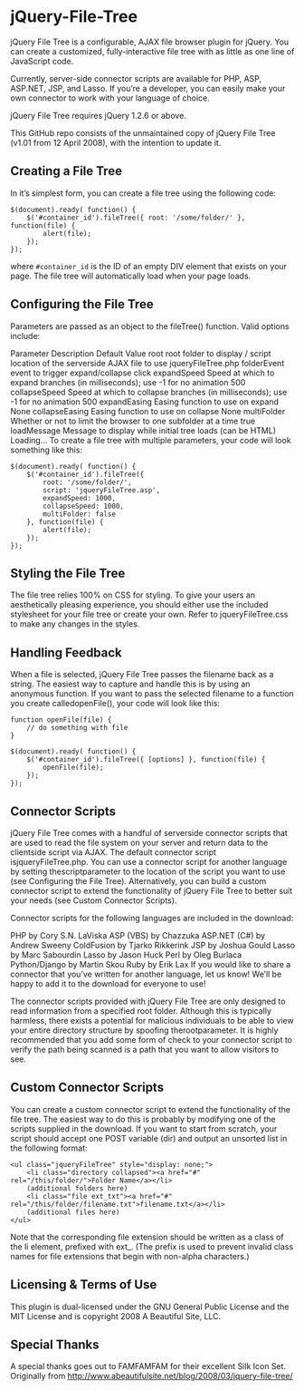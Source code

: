 jQuery-File-Tree
================

jQuery File Tree is a configurable, AJAX file browser plugin for jQuery. You can create a customized, fully-interactive file tree with as little as one line of JavaScript code.

Currently, server-side connector scripts are available for PHP, ASP, ASP.NET, JSP, and Lasso. If you’re a developer, you can easily make your own connector to work with your language of choice.

jQuery File Tree requires jQuery 1.2.6 or above.

This GitHub repo consists of the unmaintained copy of jQuery File Tree (v1.01 from 12 April 2008), with the intention to update it.

Creating a File Tree
--------------------

In it’s simplest form, you can create a file tree using the following code:

    $(document).ready( function() {
        $('#container_id').fileTree({ root: '/some/folder/' }, function(file) {
            alert(file);
        });
    });

where ```#container_id``` is the ID of an empty DIV element that exists on your page. The file tree will automatically load when your page loads.

Configuring the File Tree
-------------------------

Parameters are passed as an object to the fileTree() function. Valid options include:

Parameter   Description Default Value
root    root folder to display  /
script  location of the serverside AJAX file to use jqueryFileTree.php
folderEvent event to trigger expand/collapse    click
expandSpeed Speed at which to expand branches (in milliseconds); use -1 for no animation    500
collapseSpeed   Speed at which to collapse branches (in milliseconds); use -1 for no animation  500
expandEasing    Easing function to use on expand    None
collapseEasing  Easing function to use on collapse  None
multiFolder Whether or not to limit the browser to one subfolder at a time  true
loadMessage Message to display while initial tree loads (can be HTML)   Loading…
To create a file tree with multiple parameters, your code will look something like this:

    $(document).ready( function() {
        $('#container_id').fileTree({
            root: '/some/folder/',
            script: 'jqueryFileTree.asp',
            expandSpeed: 1000,
            collapseSpeed: 1000,
            multiFolder: false
        }, function(file) {
            alert(file);
        });
    });

Styling the File Tree
---------------------

The file tree relies 100% on CSS for styling. To give your users an aesthetically pleasing experience, you should either use the included stylesheet for your file tree or create your own. Refer to jqueryFileTree.css to make any changes in the styles.

Handling Feedback
-----------------
When a file is selected, jQuery File Tree passes the filename back as a string. The easiest way to capture and handle this is by using an anonymous function. If you want to pass the selected filename to a function you create calledopenFile(), your code will look like this:

    function openFile(file) {
        // do something with file
    }

    $(document).ready( function() {
        $('#container_id').fileTree({ [options] }, function(file) {
            openFile(file);
        });
    });

Connector Scripts
-----------------

jQuery File Tree comes with a handful of serverside connector scripts that are used to read the file system on your server and return data to the clientside script via AJAX. The default connector script isjqueryFileTree.php. You can use a connector script for another language by setting thescriptparameter to the location of the script you want to use (see Configuring the File Tree). Alternatively, you can build a custom connector script to extend the functionality of jQuery File Tree to better suit your needs (see Custom Connector Scripts).

Connector scripts for the following languages are included in the download:

PHP by Cory S.N. LaViska
ASP (VBS) by Chazzuka
ASP.NET (C#) by Andrew Sweeny
ColdFusion by Tjarko Rikkerink
JSP by Joshua Gould
Lasso by Marc Sabourdin
Lasso by Jason Huck
Perl by Oleg Burlaca
Python/Django by Martin Skou
Ruby by Erik Lax
If you would like to share a connector that you’ve written for another language, let us know! We’ll be happy to add it to the download for everyone to use!

The connector scripts provided with jQuery File Tree are only designed to read information from a specified root folder. Although this is typically harmless, there exists a potential for malicious individuals to be able to view your entire directory structure by spoofing therootparameter. It is highly recommended that you add some form of check to your connector script to verify the path being scanned is a path that you want to allow visitors to see.

Custom Connector Scripts
------------------------

You can create a custom connector script to extend the functionality of the file tree. The easiest way to do this is probably by modifying one of the scripts supplied in the download. If you want to start from scratch, your script should accept one POST variable (dir) and output an unsorted list in the following format:

    <ul class="jqueryFileTree" style="display: none;">
        <li class="directory collapsed"><a href="#" rel="/this/folder/">Folder Name</a></li>
        (additional folders here)
        <li class="file ext_txt"><a href="#" rel="/this/folder/filename.txt">filename.txt</a></li>
        (additional files here)
    </ul>

Note that the corresponding file extension should be written as a class of the li element, prefixed with ext_. (The prefix is used to prevent invalid class names for file extensions that begin with non-alpha characters.)

Licensing & Terms of Use
------------------------

This plugin is dual-licensed under the GNU General Public License and the MIT License and is copyright 2008 A Beautiful Site, LLC.

Special Thanks
--------------

A special thanks goes out to FAMFAMFAM for their excellent Silk Icon Set.
Originally from http://www.abeautifulsite.net/blog/2008/03/jquery-file-tree/